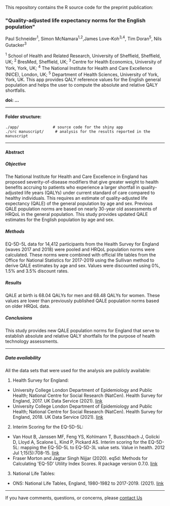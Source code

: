 This repository contains the R source code for the preprint publication:

### **"Quality-adjusted life expectancy norms for the English population"**

Paul Schneider<sup>1</sup>, Simon McNamara<sup>1,2</sup>,James Love-Koh<sup>3,4</sup>, Tim Doran<sup>5</sup>, Nils Gutacker<sup>3</sup>

<sup>1</sup> School of Health and Related Research, University of Sheffield, Sheffield, UK; <sup>2</sup> BresMed, Sheffield, UK; <sup>3</sup> Centre for Health Economics, University of York, York, UK; <sup>4</sup> The National Institute for Health and Care Excellence (NICE), London, UK; <sup>5</sup> Department of Health Sciences, University of York, York, UK.
This app provides QALY reference values for the English general population and helps the user to compute the absolute and relative QALY shortfalls.

**doi: ...**

*****

#### Folder structure:

```
./app/               # source code for the shiny app
./src manuscript/     # analysis for the results reported in the manuscript
```

*****

#### Abstract

##### **Objective**

The National Institute for Health and Care Excellence in England has proposed severity-of-disease modifiers that give greater weight to health benefits accruing to patients who experience a larger shortfall in quality-adjusted life years (QALYs) under current standard of care compared to healthy individuals. This requires an estimate of quality-adjusted life expectancy (QALE) of the general population by age and sex. Previous QALE population norms are based on nearly 30-year old assessments of HRQoL in the general population. This study provides updated QALE estimates for the English population by age and sex.

##### **Methods**
EQ-5D-5L data for 14,412 participants from the Health Survey for England (waves 2017 and 2018) were pooled and HRQoL population norms were calculated. These norms were combined with official life tables from the Office for National Statistics for 2017-2019 using the Sullivan method to derive QALE estimates by age and sex. Values were discounted using 0%, 1.5% and 3.5% discount rates.

##### **Results**
QALE at birth is 68.04 QALYs for men and 68.48 QALYs for women. These values are lower than previously published QALE population norms based on older HRQoL data. 

##### **Conclusions**
This study provides new QALE population norms for England that serve to establish absolute and relative QALY shortfalls for the purpose of health technology assessments.


****

##### **Data availability** 

All the data sets that were used for the analysis are publicly available:

1. Health Survey for England:
  * University College London Department of Epidemiology and Public Health; National Centre for Social Research (NatCen). Health Survey for England, 2017. UK Data Service (2021). [link](http://doi.org/10.5255/UKDA-SN-8488-2)
  * University College London Department of Epidemiology and Public Health; National Centre for Social Research (NatCen). Health Survey for England, 2018. UK Data Service (2021). [link](http://doi.org/10.5255/UKDA-SN-8649-1)

2. Interim Scoring for the EQ-5D-5L:
  * Van Hout B, Janssen MF, Feng YS, Kohlmann T, Busschbach J, Golicki D, Lloyd A, Scalone L, Kind P, Pickard AS. Interim scoring for the EQ-5D-5L: mapping the EQ-5D-5L to EQ-5D-3L value sets. Value in health. 2012 Jul 1;15(5):708-15. [link](https://doi.org/10.1016/j.jval.2012.02.008)
  * Fraser Morton and Jagtar Singh Nijjar (2020). eq5d: Methods for Calculating 'EQ-5D' Utility Index Scores. R package version 0.7.0. [link](https://cran.r-project.org/package=eq5d)

3. National Life Tables:
  * ONS: National Life Tables, England, 1980-1982 to 2017-2019. (2021). [link](https://www.ons.gov.uk/peoplepopulationandcommunity/birthsdeathsandmarriages/lifeexpectancies/datasets/nationallifetablesenglandreferencetables)

****

If you have comments, questions, or concerns, please [contact Us](mailto:p.schneider@sheffield.ac.uk)

